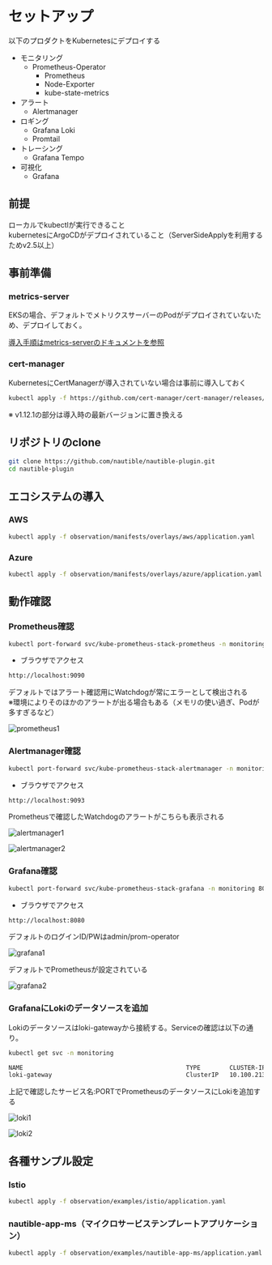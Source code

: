 # セットアップ

以下のプロダクトをKubernetesにデプロイする

- モニタリング
  - Prometheus-Operator
    - Prometheus
    - Node-Exporter
    - kube-state-metrics
- アラート
  - Alertmanager
- ロギング
  - Grafana Loki
  - Promtail
- トレーシング
  - Grafana Tempo
- 可視化
  - Grafana

## 前提

ローカルでkubectlが実行できること  
kubernetesにArgoCDがデプロイされていること（ServerSideApplyを利用するためv2.5以上）

## 事前準備

### metrics-server

EKSの場合、デフォルトでメトリクスサーバーのPodがデプロイされていないため、デプロイしておく。

[導入手順はmetrics-serverのドキュメントを参照](../../metrics-server/README.md)

### cert-manager

KubernetesにCertManagerが導入されていない場合は事前に導入しておく

```bash
kubectl apply -f https://github.com/cert-manager/cert-manager/releases/download/v1.12.1/cert-manager.yaml
```

※ v1.12.1の部分は導入時の最新バージョンに置き換える

## リポジトリのclone

```bash
git clone https://github.com/nautible/nautible-plugin.git
cd nautible-plugin
```

## エコシステムの導入

### AWS

```bash
kubectl apply -f observation/manifests/overlays/aws/application.yaml
```

### Azure

```bash
kubectl apply -f observation/manifests/overlays/azure/application.yaml
```

## 動作確認

### Prometheus確認

```bash
kubectl port-forward svc/kube-prometheus-stack-prometheus -n monitoring 9090:9090
```

- ブラウザでアクセス

```bash
http://localhost:9090
```

デフォルトではアラート確認用にWatchdogが常にエラーとして検出される  
※環境によりそのほかのアラートが出る場合もある（メモリの使い過ぎ、Podが多すぎるなど）  

![prometheus1](./img/prometheus1.png)

### Alertmanager確認

```bash
kubectl port-forward svc/kube-prometheus-stack-alertmanager -n monitoring 9093:9093
```

- ブラウザでアクセス

```bash
http://localhost:9093
```

Prometheusで確認したWatchdogのアラートがこちらも表示される  

![alertmanager1](./img/alertmanager1.png)

![alertmanager2](./img/alertmanager2.png)

### Grafana確認

```bash
kubectl port-forward svc/kube-prometheus-stack-grafana -n monitoring 8080:80
```

- ブラウザでアクセス

```bash
http://localhost:8080
```

デフォルトのログインID/PWはadmin/prom-operator

![grafana1](./img/grafana1.png)

デフォルトでPrometheusが設定されている

![grafana2](./img/grafana2.png)

### GrafanaにLokiのデータソースを追加

Lokiのデータソースはloki-gatewayから接続する。Serviceの確認は以下の通り。

```bash
kubectl get svc -n monitoring

NAME                                             TYPE        CLUSTER-IP       EXTERNAL-IP   PORT(S)                      AGE
loki-gateway                                     ClusterIP   10.100.213.93    <none>        80/TCP                       5h48m
```

上記で確認したサービス名:PORTでPrometheusのデータソースにLokiを追加する  

![loki1](./img/loki1.png)

![loki2](./img/loki2.png)

## 各種サンプル設定

### Istio

```bash
kubectl apply -f observation/examples/istio/application.yaml
```

### nautible-app-ms（マイクロサービステンプレートアプリケーション）

```bash
kubectl apply -f observation/examples/nautible-app-ms/application.yaml
```
